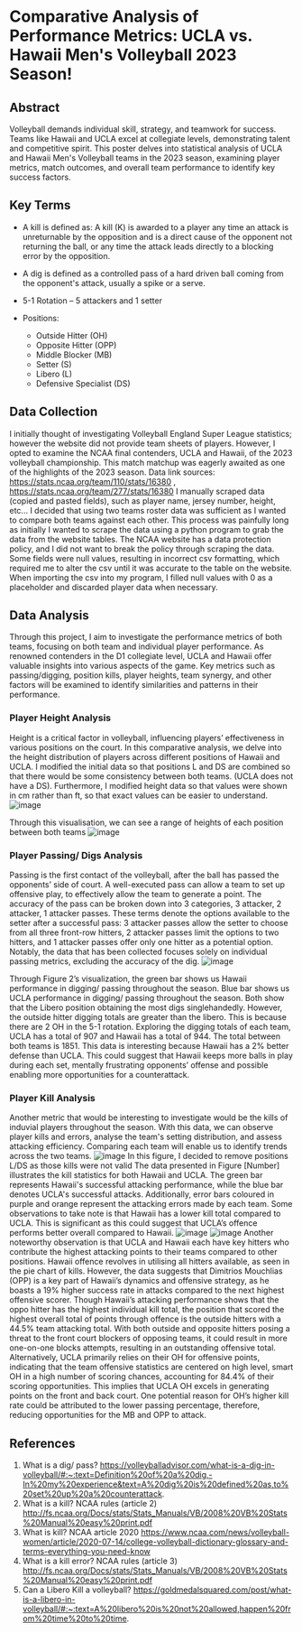 # Comparative Analysis of Performance Metrics: UCLA vs. Hawaii Men's Volleyball 2023 Season!

## Abstract
Volleyball demands individual skill, strategy, and teamwork for success. Teams like Hawaii and UCLA excel at collegiate levels, demonstrating talent and competitive spirit. This poster delves into statistical analysis of UCLA and Hawaii Men's Volleyball teams in the 2023 season, examining player metrics, match outcomes, and overall team performance to identify key success factors.

## Key Terms
- A kill is defined as: A kill (K) is awarded to a player any time an attack is unreturnable by the opposition and is a direct cause of the opponent not returning the ball, or any time the attack leads directly to a blocking error by the opposition.
- A dig is defined as a controlled pass of a hard driven ball coming from the opponent's attack, usually a spike or a serve.
- 5-1 Rotation – 5 attackers and 1 setter

- Positions:
  -	Outside Hitter (OH)
  -	Opposite Hitter (OPP)
  -	Middle Blocker (MB)
  -	Setter (S)
  -	Libero (L)
  -	Defensive Specialist (DS)

## Data Collection
I initially thought of investigating Volleyball England Super League statistics; however the website did not provide team sheets of players. However, I opted to examine the NCAA final contenders, UCLA and Hawaii, of the 2023 volleyball championship. This match matchup was eagerly awaited as one of the highlights of the 2023 season.
Data link sources: https://stats.ncaa.org/team/110/stats/16380 , https://stats.ncaa.org/team/277/stats/16380
I manually scraped data (copied and pasted fields), such as player name, jersey number, height, etc... I decided that using two teams roster data was sufficient as I wanted to compare both teams against each other. This process was painfully long as initially I wanted to scrape the data using a python program to grab the data from the website tables. The NCAA website has a data protection policy, and I did not want to break the policy through scraping the data. Some fields were null values, resulting in incorrect csv formatting, which required me to alter the csv until it was accurate to the table on the website. When importing the csv into my program, I filled null values with 0 as a placeholder and discarded player data when necessary. 

## Data Analysis
Through this project, I aim to investigate the performance metrics of both teams, focusing on both team and individual player performance. As renowned contenders in the D1 collegiate level, UCLA and Hawaii offer valuable insights into various aspects of the game. Key metrics such as passing/digging, position kills, player heights, team synergy, and other factors will be examined to identify similarities and patterns in their performance.

### Player Height Analysis
Height is a critical factor in volleyball, influencing players’ effectiveness in various positions on the court. In this comparative analysis, we delve into the height distribution of players across different positions of Hawaii and UCLA. I modified the initial data so that positions L and DS are combined so that there would be some consistency between both teams. (UCLA does not have a DS). Furthermore, I modified height data so that values were shown in cm rather than ft, so that exact values can be easier to understand.
![image](https://github.com/lzam0/Volleyball-Data-Science-Project/assets/110193626/c7430587-df0c-4238-8d67-ad20a96b5f8e)

Through this visualisation, we can see a range of heights of each position between both teams
![image](https://github.com/lzam0/Volleyball-Data-Science-Project/assets/110193626/d407d0a7-5c3e-402b-90e4-f1a0c7a366a9)


### Player Passing/ Digs Analysis
Passing is the first contact of the volleyball, after the ball has passed the opponents’ side of court. A well-executed pass can allow a team to set up offensive play, to effectively allow the team to generate a point. The accuracy of the pass can be broken down into 3 categories, 3 attacker, 2 attacker, 1 attacker passes. These terms denote the options available to the setter after a successful pass: 3 attacker passes allow the setter to choose from all three front-row hitters, 2 attacker passes limit the options to two hitters, and 1 attacker passes offer only one hitter as a potential option. Notably, the data that has been collected focuses solely on individual passing metrics, excluding the accuracy of the dig.
![image](https://github.com/lzam0/Comprehensive-Analysis-of-Performance-Metrics/assets/110193626/0e66b938-e423-4459-a9ba-35904e08b017)

Through Figure 2’s visualization, the green bar shows us Hawaii performance in digging/ passing throughout the season. Blue bar shows us UCLA performance in digging/ passing throughout the season. Both show that the Libero position obtaining the most digs singlehandedly. However, the outside hitter digging totals are greater than the libero. This is because there are 2 OH in the 5-1 rotation. Exploring the digging totals of each team, UCLA has a total of 907 and Hawaii has a total of 944. The total between both teams is 1851.
This data is interesting because Hawaii has a 2% better defense than UCLA. This could suggest that Hawaii keeps more balls in play during each set, mentally frustrating opponents’ offense and possible enabling more opportunities for a counterattack.

### Player Kill Analysis
Another metric that would be interesting to investigate would be the kills of induvial players throughout the season. With this data, we can observe player kills and errors, analyse the team's setting distribution, and assess attacking efficiency. Comparing each team will enable us to identify trends across the two teams.
![image](https://github.com/lzam0/Comprehensive-Analysis-of-Performance-Metrics/assets/110193626/c0e25891-31d9-47ee-8eb1-16150f061ea8)
In this figure, I decided to remove positions L/DS as those kills were not valid 
The data presented in Figure [Number] illustrates the kill statistics for both Hawaii and UCLA. The green bar represents Hawaii's successful attacking performance, while the blue bar denotes UCLA's successful attacks. Additionally, error bars coloured in purple and orange represent the attacking errors made by each team. Some observations to take note is that Hawaii has a lower kill total compared to UCLA. This is significant as this could suggest that UCLA’s offence performs better overall compared to Hawaii.
![image](https://github.com/lzam0/Comprehensive-Analysis-of-Performance-Metrics/assets/110193626/d15e3dc4-046c-411b-865c-1e09fc61d846)
![image](https://github.com/lzam0/Comprehensive-Analysis-of-Performance-Metrics/assets/110193626/b9207e68-a1e5-4b92-b2c6-dd31fad191ef)
Another noteworthy observation is that UCLA and Hawaii each have key hitters who contribute the highest attacking points to their teams compared to other positions. Hawaii offence revolves in utilising all hitters available, as seen in the pie chart of kills. However, the data suggests that Dimitrios Mouchlias (OPP) is a key part of Hawaii’s dynamics and offensive strategy, as he boasts a 19% higher success rate in attacks compared to the next highest offensive scorer. 
Though Hawaii’s attacking performance shows that the oppo hitter has the highest individual kill total, the position that scored the highest overall total of points through offence is the outside hitters with a 44.5% team attacking total. With both outside and opposite hitters posing a threat to the front court blockers of opposing teams, it could result in more one-on-one blocks attempts, resulting in an outstanding offensive total.
Alternatively, UCLA primarily relies on their OH for offensive points, indicating that the team offensive statistics are centered on high level, smart OH in a high number of scoring chances, accounting for 84.4% of their scoring opportunities. This implies that UCLA OH excels in generating points on the front and back court. One potential reason for OH’s higher kill rate could be attributed to the lower passing percentage, therefore, reducing opportunities for the MB and OPP to attack.

## References
1. What is a dig/ pass? https://volleyballadvisor.com/what-is-a-dig-in-volleyball/#:~:text=Definition%20of%20a%20dig,-In%20my%20experience&text=A%20dig%20is%20defined%20as,to%20set%20up%20a%20counterattack.
2.	What is a kill? NCAA rules (article 2) http://fs.ncaa.org/Docs/stats/Stats_Manuals/VB/2008%20VB%20Stats%20Manual%20easy%20print.pdf
3.	What is kill? NCAA article 2020 https://www.ncaa.com/news/volleyball-women/article/2020-07-14/college-volleyball-dictionary-glossary-and-terms-everything-you-need-know
4.	What is a kill error? NCAA rules (article 3) http://fs.ncaa.org/Docs/stats/Stats_Manuals/VB/2008%20VB%20Stats%20Manual%20easy%20print.pdf
5.	Can a Libero Kill a volleyball? https://goldmedalsquared.com/post/what-is-a-libero-in-volleyball/#:~:text=A%20libero%20is%20not%20allowed,happen%20from%20time%20to%20time.

